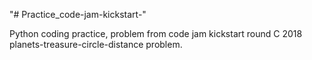 "# Practice_code-jam-kickstart-" 

Python coding practice, problem from code jam kickstart round C 2018 planets-treasure-circle-distance problem.
